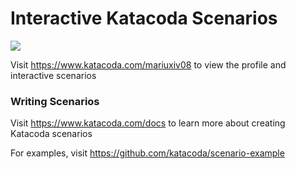 # Interactive Katacoda Scenarios

[![](http://shields.katacoda.com/katacoda/mariuxiv08/count.svg)](https://www.katacoda.com/mariuxiv08 "Get your profile on Katacoda.com")

Visit https://www.katacoda.com/mariuxiv08 to view the profile and interactive scenarios

### Writing Scenarios
Visit https://www.katacoda.com/docs to learn more about creating Katacoda scenarios

For examples, visit https://github.com/katacoda/scenario-example
